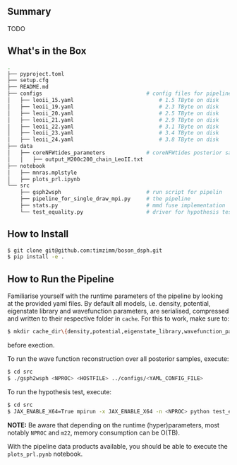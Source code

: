 ## Summary
TODO

## What's in the Box
```bash
.
├── pyproject.toml
├── setup.cfg
├── README.md
├── configs                                 # config files for pipeline run
│   ├── leoii_15.yaml                           # 1.5 TByte on disk
│   ├── leoii_19.yaml                           # 2.3 TByte on disk
│   ├── leoii_20.yaml                           # 2.5 TByte on disk
│   ├── leoii_21.yaml                           # 2.9 TByte on disk
│   ├── leoii_22.yaml                           # 3.1 TByte on disk
│   ├── leoii_23.yaml                           # 3.4 TByte on disk
│   ├── leoii_24.yaml                           # 3.8 TByte on disk
├── data
│   ├── coreNFWtides_parameters             # coreNFWtides posterior samples 
│   │   ├── output_M200c200_chain_LeoII.txt
├── notebook
│   ├── mnras.mplstyle
│   ├── plots_prl.ipynb
└── src
    ├── gsph2wsph                           # run script for pipelin
    ├── pipeline_for_single_draw_mpi.py     # the pipeline
    ├── stats.py                            # mmd fuse implementation
    └── test_equality.py                    # driver for hypothesis test
```

## How to Install

```bash
$ git clone git@github.com:timzimm/boson_dsph.git
$ pip install -e .
```

## How to Run the Pipeline

Familiarise yourself with the runtime parameters of the pipeline by looking at
the provided yaml files. 
By default all models, i.e. density, potential, eigenstate library and
wavefunction parameters, are serialised, compressed and written to their
respective folder in `cache`. For this to work, make sure to:
```bash
$ mkdir cache_dir\{density,potential,eigenstate_library,wavefunction_params,mmd_fuse}
```
before exection.

To run the wave function reconstruction over all posterior samples, execute:
```bash
$ cd src 
$ ./gsph2wsph <NPROC> <HOSTFILE> ../configs/<YAML_CONFIG_FILE>
```

To run the hypothesis test, execute:
```bash
$ cd src 
$ JAX_ENABLE_X64=True mpirun -x JAX_ENABLE_X64 -n <NPROC> python test_equality.py ../configs/<YAML_CONFIG_FILE>
```

**NOTE:** Be aware that depending on the runtime (hyper)parameters, most notably
`NPROC` and `m22`, memory consumption can be O(TB).

With the pipeline data products available, you should be able to execute the
`plots_prl.pynb` notebook.
